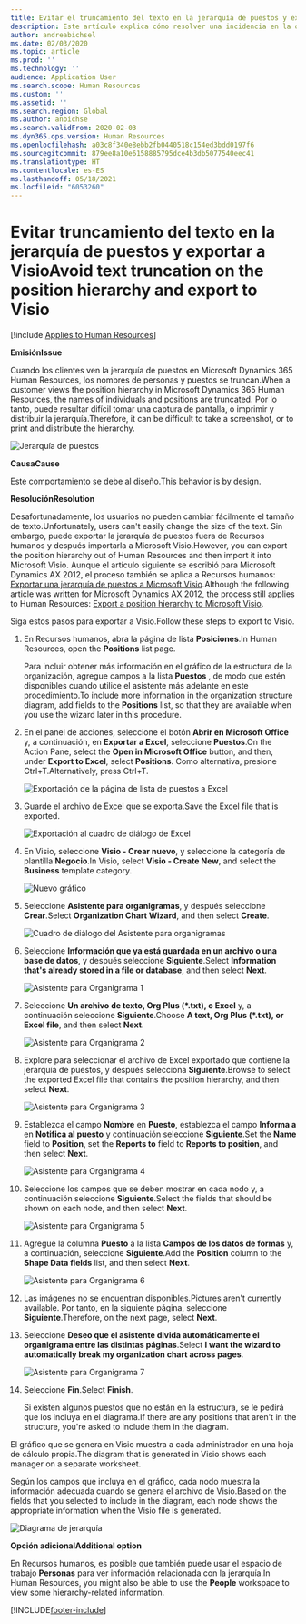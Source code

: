 ```yaml
---
title: Evitar el truncamiento del texto en la jerarquía de puestos y exportar a Visio
description: Este artículo explica cómo resolver una incidencia en la que los nombres de los individuos y las posiciones se truncan cuando los clientes ven la jerarquía de posiciones en Microsoft Dynamics 365 Human Resources. El truncamiento de texto puede hacer difícil tomar una captura de pantalla o imprimir la jerarquía.
author: andreabichsel
ms.date: 02/03/2020
ms.topic: article
ms.prod: ''
ms.technology: ''
audience: Application User
ms.search.scope: Human Resources
ms.custom: ''
ms.assetid: ''
ms.search.region: Global
ms.author: anbichse
ms.search.validFrom: 2020-02-03
ms.dyn365.ops.version: Human Resources
ms.openlocfilehash: a03c8f340e8ebb2fb0440518c154ed3bdd0197f6
ms.sourcegitcommit: 879ee8a10e6158885795dce4b3db5077540eec41
ms.translationtype: HT
ms.contentlocale: es-ES
ms.lasthandoff: 05/18/2021
ms.locfileid: "6053260"
---
```

# <a name="avoid-text-truncation-on-the-position-hierarchy-and-export-to-visio"></a><span data-ttu-id="afa64-104">Evitar truncamiento del texto en la jerarquía de puestos y exportar a Visio</span><span class="sxs-lookup"><span data-stu-id="afa64-104">Avoid text truncation on the position hierarchy and export to Visio</span></span>

[!include [Applies to Human Resources](../includes/applies-to-hr.md)]

<span data-ttu-id="afa64-105">**Emisión**</span><span class="sxs-lookup"><span data-stu-id="afa64-105">**Issue**</span></span>

<span data-ttu-id="afa64-106">Cuando los clientes ven la jerarquía de puestos en Microsoft Dynamics 365 Human Resources, los nombres de personas y puestos se truncan.</span><span class="sxs-lookup"><span data-stu-id="afa64-106">When a customer views the position hierarchy in Microsoft Dynamics 365 Human Resources, the names of individuals and positions are truncated.</span></span> <span data-ttu-id="afa64-107">Por lo tanto, puede resultar difícil tomar una captura de pantalla, o imprimir y distribuir la jerarquía.</span><span class="sxs-lookup"><span data-stu-id="afa64-107">Therefore, it can be difficult to take a screenshot, or to print and distribute the hierarchy.</span></span>

![Jerarquía de puestos](media/position-h.png)

<span data-ttu-id="afa64-109">**Causa**</span><span class="sxs-lookup"><span data-stu-id="afa64-109">**Cause**</span></span>

<span data-ttu-id="afa64-110">Este comportamiento se debe al diseño.</span><span class="sxs-lookup"><span data-stu-id="afa64-110">This behavior is by design.</span></span>

<span data-ttu-id="afa64-111">**Resolución**</span><span class="sxs-lookup"><span data-stu-id="afa64-111">**Resolution**</span></span>

<span data-ttu-id="afa64-112">Desafortunadamente, los usuarios no pueden cambiar fácilmente el tamaño de texto.</span><span class="sxs-lookup"><span data-stu-id="afa64-112">Unfortunately, users can't easily change the size of the text.</span></span> <span data-ttu-id="afa64-113">Sin embargo, puede exportar la jerarquía de puestos fuera de Recursos humanos y después importarla a Microsoft Visio.</span><span class="sxs-lookup"><span data-stu-id="afa64-113">However, you can export the position hierarchy out of Human Resources and then import it into Microsoft Visio.</span></span> <span data-ttu-id="afa64-114">Aunque el artículo siguiente se escribió para Microsoft Dynamics AX 2012, el proceso también se aplica a Recursos humanos: [Exportar una jerarquía de puestos a Microsoft Visio](/dynamicsax-2012/appuser-itpro/export-a-position-hierarchy-to-microsoft-visio).</span><span class="sxs-lookup"><span data-stu-id="afa64-114">Although the following article was written for Microsoft Dynamics AX 2012, the process still applies to Human Resources: [Export a position hierarchy to Microsoft Visio](/dynamicsax-2012/appuser-itpro/export-a-position-hierarchy-to-microsoft-visio).</span></span>

<span data-ttu-id="afa64-115">Siga estos pasos para exportar a Visio.</span><span class="sxs-lookup"><span data-stu-id="afa64-115">Follow these steps to export to Visio.</span></span>

1. <span data-ttu-id="afa64-116">En Recursos humanos, abra la página de lista **Posiciones**.</span><span class="sxs-lookup"><span data-stu-id="afa64-116">In Human Resources, open the **Positions** list page.</span></span>

    <span data-ttu-id="afa64-117">Para incluir obtener más información en el gráfico de la estructura de la organización, agregue campos a la lista **Puestos** , de modo que estén disponibles cuando utilice el asistente más adelante en este procedimiento.</span><span class="sxs-lookup"><span data-stu-id="afa64-117">To include more information in the organization structure diagram, add fields to the **Positions** list, so that they are available when you use the wizard later in this procedure.</span></span>

2. <span data-ttu-id="afa64-118">En el panel de acciones, seleccione el botón **Abrir en Microsoft Office** y, a continuación, en **Exportar a Excel**, seleccione **Puestos**.</span><span class="sxs-lookup"><span data-stu-id="afa64-118">On the Action Pane, select the **Open in Microsoft Office** button, and then, under **Export to Excel**, select **Positions**.</span></span> <span data-ttu-id="afa64-119">Como alternativa, presione Ctrl+T.</span><span class="sxs-lookup"><span data-stu-id="afa64-119">Alternatively, press Ctrl+T.</span></span>

    ![Exportación de la página de lista de puestos a Excel](media/org-admin.png)

3. <span data-ttu-id="afa64-121">Guarde el archivo de Excel que se exporta.</span><span class="sxs-lookup"><span data-stu-id="afa64-121">Save the Excel file that is exported.</span></span>

    ![Exportación al cuadro de diálogo de Excel](media/export-excel.png)

4. <span data-ttu-id="afa64-123">En Visio, seleccione **Visio - Crear nuevo**, y seleccione la categoría de plantilla **Negocio**.</span><span class="sxs-lookup"><span data-stu-id="afa64-123">In Visio, select **Visio - Create New**, and select the **Business** template category.</span></span>

    ![Nuevo gráfico](media/new.png)

5. <span data-ttu-id="afa64-125">Seleccione **Asistente para organigramas**, y después seleccione **Crear**.</span><span class="sxs-lookup"><span data-stu-id="afa64-125">Select **Organization Chart Wizard**, and then select **Create**.</span></span>

    ![Cuadro de diálogo del Asistente para organigramas](media/orgchart-wizard.png)

6. <span data-ttu-id="afa64-127">Seleccione **Información que ya está guardada en un archivo o una base de datos**, y después seleccione **Siguiente**.</span><span class="sxs-lookup"><span data-stu-id="afa64-127">Select **Information that's already stored in a file or database**, and then select **Next**.</span></span>

    ![Asistente para Organigrama 1](media/orgchart-wizard7.png)

7. <span data-ttu-id="afa64-129">Seleccione **Un archivo de texto, Org Plus (\*.txt), o Excel** y, a continuación seleccione **Siguiente**.</span><span class="sxs-lookup"><span data-stu-id="afa64-129">Choose **A text, Org Plus (\*.txt), or Excel file**, and then select **Next**.</span></span>

    ![Asistente para Organigrama 2](media/orgchart-wizard3.png)

8. <span data-ttu-id="afa64-131">Explore para seleccionar el archivo de Excel exportado que contiene la jerarquía de puestos, y después selecciona **Siguiente**.</span><span class="sxs-lookup"><span data-stu-id="afa64-131">Browse to select the exported Excel file that contains the position hierarchy, and then select **Next**.</span></span>

    ![Asistente para Organigrama 3](media/orgchart-wizard2.png)

9. <span data-ttu-id="afa64-133">Establezca el campo **Nombre** en **Puesto**, establezca el campo **Informa a** en **Notifica al puesto** y continuación seleccione **Siguiente**.</span><span class="sxs-lookup"><span data-stu-id="afa64-133">Set the **Name** field to **Position**, set the **Reports to** field to **Reports to position**, and then select **Next**.</span></span>

    ![Asistente para Organigrama 4](media/orgchart-wizard1.png)

10. <span data-ttu-id="afa64-135">Seleccione los campos que se deben mostrar en cada nodo y, a continuación seleccione **Siguiente**.</span><span class="sxs-lookup"><span data-stu-id="afa64-135">Select the fields that should be shown on each node, and then select **Next**.</span></span>

    ![Asistente para Organigrama 5](media/orgchart-wizard5.png)

11. <span data-ttu-id="afa64-137">Agregue la columna **Puesto** a la lista **Campos de los datos de formas** y, a continuación, seleccione **Siguiente**.</span><span class="sxs-lookup"><span data-stu-id="afa64-137">Add the **Position** column to the **Shape Data fields** list, and then select **Next**.</span></span>

    ![Asistente para Organigrama 6](media/orgchart-wizard6.png)

12. <span data-ttu-id="afa64-139">Las imágenes no se encuentran disponibles.</span><span class="sxs-lookup"><span data-stu-id="afa64-139">Pictures aren't currently available.</span></span> <span data-ttu-id="afa64-140">Por tanto, en la siguiente página, seleccione **Siguiente**.</span><span class="sxs-lookup"><span data-stu-id="afa64-140">Therefore, on the next page, select **Next**.</span></span>
13. <span data-ttu-id="afa64-141">Seleccione **Deseo que el asistente divida automáticamente el organigrama entre las distintas páginas**.</span><span class="sxs-lookup"><span data-stu-id="afa64-141">Select **I want the wizard to automatically break my organization chart across pages**.</span></span>

    ![Asistente para Organigrama 7](media/orgchart-wizard4.png)

14. <span data-ttu-id="afa64-143">Seleccione **Fin**.</span><span class="sxs-lookup"><span data-stu-id="afa64-143">Select **Finish**.</span></span>

    <span data-ttu-id="afa64-144">Si existen algunos puestos que no están en la estructura, se le pedirá que los incluya en el diagrama.</span><span class="sxs-lookup"><span data-stu-id="afa64-144">If there are any positions that aren't in the structure, you're asked to include them in the diagram.</span></span>

<span data-ttu-id="afa64-145">El gráfico que se genera en Visio muestra a cada administrador en una hoja de cálculo propia.</span><span class="sxs-lookup"><span data-stu-id="afa64-145">The diagram that is generated in Visio shows each manager on a separate worksheet.</span></span>

<span data-ttu-id="afa64-146">Según los campos que incluya en el gráfico, cada nodo muestra la información adecuada cuando se genera el archivo de Visio.</span><span class="sxs-lookup"><span data-stu-id="afa64-146">Based on the fields that you selected to include in the diagram, each node shows the appropriate information when the Visio file is generated.</span></span>

![Diagrama de jerarquía](media/hierarchy.png)

<span data-ttu-id="afa64-148">**Opción adicional**</span><span class="sxs-lookup"><span data-stu-id="afa64-148">**Additional option**</span></span>

<span data-ttu-id="afa64-149">En Recursos humanos, es posible que también puede usar el espacio de trabajo **Personas** para ver información relacionada con la jerarquía.</span><span class="sxs-lookup"><span data-stu-id="afa64-149">In Human Resources, you might also be able to use the **People** workspace to view some hierarchy-related information.</span></span>


[!INCLUDE[footer-include](../includes/footer-banner.md)]